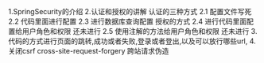 1.SpringSecurity的介绍
2.认证和授权的讲解
    认证的三种方式
        2.1 配置文件写死
        2.2 代码里面进行配置
        2.3 进行数据库查询配置
    授权的方式
        2.4 进行代码里面配置给用户角色和权限 还未进行
        2.5 使用注解的方法给用户角色和权限  还未进行
3.代码的方式进行页面的跳转,成功或者失败,登录或者登出,以及可以放行哪些url,
4.关闭csrf cross-site-request-forgery  跨站请求伪造